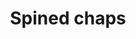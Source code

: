 ---
layout: item
title: Spined chaps
item-id: 6135
datatable: true
id: 6135
name: "Spined chaps"
members: true
lowalch: 1560
highalch: 2340
examine: "Stylish leg armour for rangers with a lingering smell of raw fish..."
monsters:
  - id: 2265
    name: "Dagannoth Supreme"
    members: true
    combat_level: 303
    wiki_url: "https://oldschool.runescape.wiki/w/Dagannoth_Supreme"
    drops:
      - quantity: "1"
        rarity: 0.0078125
    image: "https://oldschool.runescape.wiki/images/thumb/b/b4/Dagannoth_Supreme.png/230px-Dagannoth_Supreme.png?81f00"
---